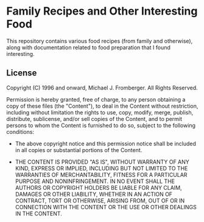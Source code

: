 # Family Recipes and Other Interesting Food

This repository contains various food recipes (from family and otherwise),
along with documentation related to food preparation that I found interesting.

## License

Copyright (C) 1996 and onward, Michael J. Fromberger. All Rights Reserved.

Permission is hereby granted, free of charge, to any person obtaining a copy of
these files (the "Content"), to deal in the Content without restriction,
including without limitation the rights to use, copy, modify, merge, publish,
distribute, sublicense, and/or sell copies of the Content, and to permit
persons to whom the Content is furnished to do so, subject to the following
conditions:

*  The above copyright notice and this permission notice shall be included in
   all copies or substantial portions of the Content.

*  THE CONTENT IS PROVIDED "AS IS", WITHOUT WARRANTY OF ANY KIND, EXPRESS OR
   IMPLIED, INCLUDING BUT NOT LIMITED TO THE WARRANTIES OF MERCHANTABILITY,
   FITNESS FOR A PARTICULAR PURPOSE AND NONINFRINGEMENT.  IN NO EVENT SHALL THE
   AUTHORS OR COPYRIGHT HOLDERS BE LIABLE FOR ANY CLAIM, DAMAGES OR OTHER
   LIABILITY, WHETHER IN AN ACTION OF CONTRACT, TORT OR OTHERWISE, ARISING
   FROM, OUT OF OR IN CONNECTION WITH THE CONTENT OR THE USE OR OTHER DEALINGS
   IN THE CONTENT.
